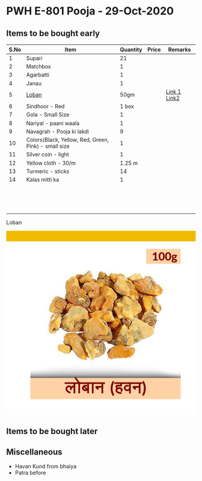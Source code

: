 # PWH E-801 Pooja - 29-Oct-2020

## Items to be bought early 



| S.No | Item                                                         | Quantity | Price | Remarks                                                      |
| ---- | ------------------------------------------------------------ | -------- | ----- | ------------------------------------------------------------ |
| 1    | Supari                                                       | 21       |       |                                                              |
| 2    | Matchbox                                                     | 1        |       |                                                              |
| 3    | Agarbatti                                                    | 1        |       |                                                              |
| 4    | Janau                                                        | 1        |       |                                                              |
| 5    | [Loban](https://www.amazon.in/Aapkidukan-Pure-Original-Loban-Sambrani/dp/B07YMZHDB8/ref=asc_df_B07YMZHDB8/?tag=googleshopdes-21&linkCode=df0&hvadid=396987018165&hvpos=&hvnetw=g&hvrand=12326564550528328439&hvpone=&hvptwo=&hvqmt=&hvdev=c&hvdvcmdl=&hvlocint=&hvlocphy=9061994&hvtargid=pla-938023167574&psc=1&ext_vrnc=hi) | 50gm     |       | [Link 1](https://www.vridhistores.com/product/loban-lohban-havan-25g50g100g/3961) [Link2](https://www.amazon.in/Aapkidukan-Pure-Original-Loban-Sambrani/dp/B07YMZHDB8/ref=asc_df_B07YMZHDB8/?tag=googleshopdes-21&linkCode=df0&hvadid=396987018165&hvpos=&hvnetw=g&hvrand=12326564550528328439&hvpone=&hvptwo=&hvqmt=&hvdev=c&hvdvcmdl=&hvlocint=&hvlocphy=9061994&hvtargid=pla-938023167574&psc=1&ext_vrnc=hi) |
| 6    | Sindhoor - Red                                               | 1 box    |       |                                                              |
| 7    | Gola - Small Size                                            | 1        |       |                                                              |
| 8    | Nariyal - paani waala                                        | 1        |       |                                                              |
| 9    | Navagrah - Pooja ki lakdi                                    | 9        |       |                                                              |
| 10   | Colors(Black, Yellow, Red, Green, Pink) - small size         | 1        |       |                                                              |
| 11   | Silver coin - light                                          | 1        |       |                                                              |
| 12   | Yellow cloth - 30/m                                          | 1.25 m   |       |                                                              |
| 13   | Turmeric - sticks                                            | 14       |       |                                                              |
| 14   | Kalas mitti ka                                               | 1        |       |                                                              |
|      |                                                              |          |       |                                                              |
|      |                                                              |          |       |                                                              |
|      |                                                              |          |       |                                                              |
|      |                                                              |          |       |                                                              |
|      |                                                              |          |       |                                                              |
|      |                                                              |          |       |                                                              |
|      |                                                              |          |       |                                                              |
|      |                                                              |          |       |                                                              |
|      |                                                              |          |       |                                                              |
|      |                                                              |          |       |                                                              |
|      |                                                              |          |       |                                                              |
|      |                                                              |          |       |                                                              |
|      |                                                              |          |       |                                                              |
|      |                                                              |          |       |                                                              |
|      |                                                              |          |       |                                                              |

Loban

<img src="assets\loban.png" alt="Loban" style="zoom:80%;" />

## Items to be bought later



## Miscellaneous

- Havan Kund from bhaiya
- Patra before 